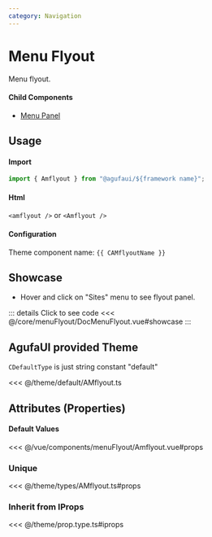 ```yaml
---
category: Navigation
---
```


<script setup>
import { CAMflyoutName } from '@agufaui/theme'
</script>

# Menu Flyout

Menu flyout.

#### Child Components

- [Menu Panel](/core/menuPanel/)

## Usage

#### Import

```ts
import { Amflyout } from "@agufaui/${framework name}";
```

#### Html

`<amflyout />` or `<Amflyout />`

#### Configuration

Theme component name: `{{ CAMflyoutName }}`

## Showcase

- Hover and click on "Sites" menu to see flyout panel.

<DocMenuFlyout />

::: details Click to see code
<<< @/core/menuFlyout/DocMenuFlyout.vue#showcase
:::

## AgufaUI provided Theme

`CDefaultType` is just string constant "default"

<<< @/theme/default/AMflyout.ts

## Attributes (Properties)

#### Default Values

<<< @/vue/components/menuFlyout/Amflyout.vue#props

### Unique

<<< @/theme/types/AMflyout.ts#props

### Inherit from IProps

<<< @/theme/prop.type.ts#iprops

